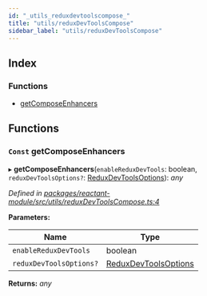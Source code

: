 ```yaml
---
id: "_utils_reduxdevtoolscompose_"
title: "utils/reduxDevToolsCompose"
sidebar_label: "utils/reduxDevToolsCompose"
---
```


## Index

### Functions

* [getComposeEnhancers](_utils_reduxdevtoolscompose_.md#const-getcomposeenhancers)

## Functions

### `Const` getComposeEnhancers

▸ **getComposeEnhancers**(`enableReduxDevTools`: boolean, `reduxDevToolsOptions?`: [ReduxDevToolsOptions](_interfaces_.md#reduxdevtoolsoptions)): *any*

*Defined in [packages/reactant-module/src/utils/reduxDevToolsCompose.ts:4](https://github.com/unadlib/reactant/blob/d83826e/packages/reactant-module/src/utils/reduxDevToolsCompose.ts#L4)*

**Parameters:**

Name | Type |
------ | ------ |
`enableReduxDevTools` | boolean |
`reduxDevToolsOptions?` | [ReduxDevToolsOptions](_interfaces_.md#reduxdevtoolsoptions) |

**Returns:** *any*
